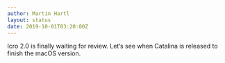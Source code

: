 ```yaml
---
author: Martin Hartl
layout: status
date: 2019-10-01T03:20:00Z
---
```

Icro 2.0 is finally waiting for review. Let‘s see when Catalina is released to finish the macOS version.